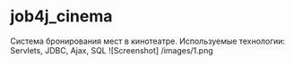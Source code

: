 # job4j_cinema
Система бронирования мест в кинотеатре.
Используемые технологии: Servlets, JDBC, Ajax, SQL
![Screenshot] /images/1.png
